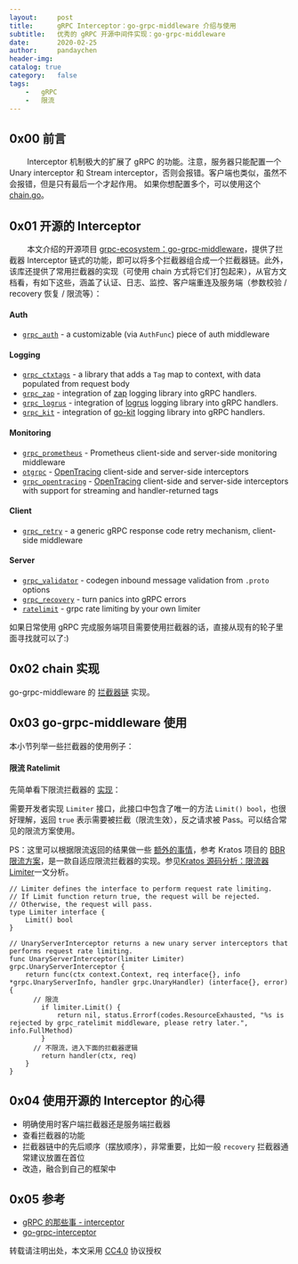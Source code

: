 ```yaml
---
layout:     post
title:      gRPC Interceptor：go-grpc-middleware 介绍与使用
subtitle:   优秀的 gRPC 开源中间件实现：go-grpc-middleware
date:       2020-02-25
author:     pandaychen
header-img:
catalog: true
category:   false
tags:
    -   gRPC
    -   限流
---
```


##  0x00    前言
&emsp;&emsp; Interceptor 机制极大的扩展了 gRPC 的功能。注意，服务器只能配置一个 Unary interceptor 和 Stream interceptor，否则会报错。客户端也类似，虽然不会报错，但是只有最后一个才起作用。 如果你想配置多个，可以使用这个 [chain.go](https://github.com/grpc-ecosystem/go-grpc-middleware/blob/master/chain.go)。

##  0x01    开源的 Interceptor
&emsp;&emsp; 本文介绍的开源项目 [grpc-ecosystem：go-grpc-middleware](https://github.com/grpc-ecosystem/go-grpc-middleware)，提供了拦截器 Interceptor 链式的功能，即可以将多个拦截器组合成一个拦截器链。此外，该库还提供了常用拦截器的实现（可使用 chain 方式将它们打包起来），从官方文档看，有如下这些，涵盖了认证、日志、监控、客户端重连及服务端（参数校验 / recovery 恢复 / 限流等）：

#### Auth
   * [`grpc_auth`](auth) - a customizable (via `AuthFunc`) piece of auth middleware

#### Logging
   * [`grpc_ctxtags`](tags/) - a library that adds a `Tag` map to context, with data populated from request body
   * [`grpc_zap`](logging/zap/) - integration of [zap](https://github.com/uber-go/zap) logging library into gRPC handlers.
   * [`grpc_logrus`](logging/logrus/) - integration of [logrus](https://github.com/sirupsen/logrus) logging library into gRPC handlers.
   * [`grpc_kit`](logging/kit/) - integration of [go-kit](https://github.com/go-kit/kit/tree/master/log) logging library into gRPC handlers.

#### Monitoring
   * [`grpc_prometheus`](https://github.com/grpc-ecosystem/go-grpc-prometheus) - Prometheus client-side and server-side monitoring middleware
   * [`otgrpc`](https://github.com/grpc-ecosystem/grpc-opentracing/tree/master/go/otgrpc) - [OpenTracing](http://opentracing.io/) client-side and server-side interceptors
   * [`grpc_opentracing`](tracing/opentracing) - [OpenTracing](http://opentracing.io/) client-side and server-side interceptors with support for streaming and handler-returned tags

#### Client
   * [`grpc_retry`](retry/) - a generic gRPC response code retry mechanism, client-side middleware

#### Server
   * [`grpc_validator`](validator/) - codegen inbound message validation from `.proto` options
   * [`grpc_recovery`](recovery/) - turn panics into gRPC errors
   * [`ratelimit`](ratelimit/) - grpc rate limiting by your own limiter

如果日常使用 gRPC 完成服务端项目需要使用拦截器的话，直接从现有的轮子里面寻找就可以了:)

##  0x02    chain 实现
go-grpc-middleware 的 [拦截器链](https://github.com/grpc-ecosystem/go-grpc-middleware/blob/master/chain.go) 实现。

##  0x03    go-grpc-middleware 使用
本小节列举一些拦截器的使用例子：

####    限流 Ratelimit
先简单看下限流拦截器的 [实现](https://github.com/grpc-ecosystem/go-grpc-middleware/blob/master/ratelimit/ratelimit.go)：

需要开发者实现 `Limiter` 接口，此接口中包含了唯一的方法 `Limit() bool`，也很好理解，返回 `true` 表示需要被拦截（限流生效），反之请求被 Pass。可以结合常见的限流方案使用。

PS：这里可以根据限流返回的结果做一些 [额外的事情](https://github.com/go-kratos/kratos/blob/master/pkg/net/rpc/warden/ratelimiter/ratelimiter.go#L48)，参考 Kratos 项目的 [BBR 限流方案](https://github.com/go-kratos/kratos/blob/master/docs/ratelimit.md)，是一款自适应限流拦截器的实现。参见[Kratos 源码分析：限流器 Limiter](https://pandaychen.github.io/2020/07/12/KRATOS-LIMITER/)一文分析。

```golang
// Limiter defines the interface to perform request rate limiting.
// If Limit function return true, the request will be rejected.
// Otherwise, the request will pass.
type Limiter interface {
	Limit() bool
}

// UnaryServerInterceptor returns a new unary server interceptors that performs request rate limiting.
func UnaryServerInterceptor(limiter Limiter) grpc.UnaryServerInterceptor {
	return func(ctx context.Context, req interface{}, info *grpc.UnaryServerInfo, handler grpc.UnaryHandler) (interface{}, error) {
      // 限流
		if limiter.Limit() {
			return nil, status.Errorf(codes.ResourceExhausted, "%s is rejected by grpc_ratelimit middleware, please retry later.", info.FullMethod)
        }
      // 不限流，进入下面的拦截器逻辑
		return handler(ctx, req)
	}
}
```

##  0x04    使用开源的 Interceptor 的心得
*   明确使用时客户端拦截器还是服务端拦截器
*   查看拦截器的功能
*   拦截器链中的先后顺序（摆放顺序），非常重要，比如一般 `recovery` 拦截器通常建议放置在首位
*   改造，融合到自己的框架中

##  0x05    参考
-   [gRPC 的那些事 - interceptor](https://colobu.com/2017/04/17/dive-into-gRPC-interceptor/)
-   [go-grpc-interceptor](https://github.com/mercari/go-grpc-interceptor)

转载请注明出处，本文采用 [CC4.0](http://creativecommons.org/licenses/by-nc-nd/4.0/) 协议授权